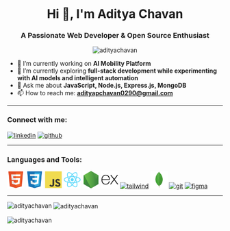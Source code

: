 <h1 align="center">Hi 👋, I'm Aditya Chavan</h1>
<h3 align="center">A Passionate Web Developer & Open Source Enthusiast</h3>

<p align="center"> 
  <img src="https://komarev.com/ghpvc/?username=adityachavan&label=Profile%20views&color=0e75b6&style=flat" alt="adityachavan" /> 
</p>

- 🔭 I’m currently working on **AI Mobility Platform**
- 🌱 I’m currently exploring **full-stack development while experimenting with AI models and intelligent automation**
- 💬 Ask me about **JavaScript, Node.js, Express.js, MongoDB**
- 📫 How to reach me: **adityapchavan0290@gmail.com**

---

<h3 align="left">Connect with me:</h3>
<p align="left">
<a href="https://linkedin.com/in/aditya-chavan" target="blank"><img align="center" src="https://raw.githubusercontent.com/rahuldkjain/github-profile-readme-generator/master/src/images/icons/Social/linked-in-alt.svg" alt="linkedin" height="30" width="40" /></a>
<a href="https://github.com/adityachavan" target="blank"><img align="center" src="https://raw.githubusercontent.com/rahuldkjain/github-profile-readme-generator/master/src/images/icons/Social/github.svg" alt="github" height="30" width="40" /></a>
</p>

---

<h3 align="left">Languages and Tools:</h3>
<p align="left">
  <a href="https://www.w3.org/html/" target="_blank"><img src="https://raw.githubusercontent.com/devicons/devicon/master/icons/html5/html5-original.svg" alt="html5" width="40" height="40"/></a>
  <a href="https://www.w3schools.com/css/" target="_blank"><img src="https://raw.githubusercontent.com/devicons/devicon/master/icons/css3/css3-original.svg" alt="css3" width="40" height="40"/></a>
  <a href="https://www.javascript.com/" target="_blank"><img src="https://raw.githubusercontent.com/devicons/devicon/master/icons/javascript/javascript-original.svg" alt="javascript" width="40" height="40"/></a>
  <a href="https://reactjs.org/" target="_blank"><img src="https://raw.githubusercontent.com/devicons/devicon/master/icons/react/react-original.svg" alt="react" width="40" height="40"/></a>
  <a href="https://nodejs.org/" target="_blank"><img src="https://raw.githubusercontent.com/devicons/devicon/master/icons/nodejs/nodejs-original.svg" alt="nodejs" width="40" height="40"/></a>
  <a href="https://expressjs.com/" target="_blank"><img src="https://raw.githubusercontent.com/devicons/devicon/master/icons/express/express-original.svg" alt="express" width="40" height="40"/></a>
  <a href="https://tailwindcss.com/" target="_blank"><img src="https://www.vectorlogo.zone/logos/tailwindcss/tailwindcss-icon.svg" alt="tailwind" width="40" height="40"/></a>
  <a href="https://www.mongodb.com/" target="_blank"><img src="https://raw.githubusercontent.com/devicons/devicon/master/icons/mongodb/mongodb-original.svg" alt="mongodb" width="40" height="40"/></a>
  <a href="https://git-scm.com/" target="_blank"><img src="https://www.vectorlogo.zone/logos/git-scm/git-scm-icon.svg" alt="git" width="40" height="40"/></a>
  <a href="https://www.figma.com/" target="_blank"><img src="https://www.vectorlogo.zone/logos/figma/figma-icon.svg" alt="figma" width="40" height="40"/></a>
</p>

---

<p><img align="left" src="https://github-readme-stats.vercel.app/api/top-langs/?username=adityachavan&show_icons=true&theme=gruvbox&count_private=true&layout=compact&hide_border=true&langs_count=10" alt="adityachavan" /></p>

<p>&nbsp;<img align="center" src="https://github-readme-stats.vercel.app/api?username=adityachavan&show_icons=true&theme=gruvbox&count_private=true&hide_border=true" alt="adityachavan" /></p>

<p><img align="center" src="https://github-readme-streak-stats.herokuapp.com/?user=adityachavan&show_icons=true&hide_border=true&theme=gruvbox" alt="adityachavan" /></p>
